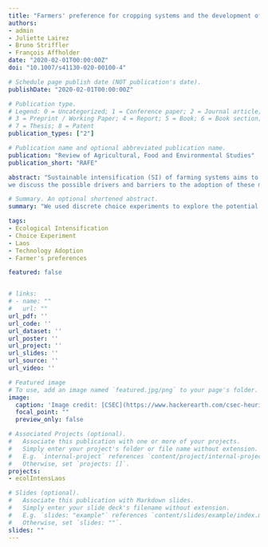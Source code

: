 ```yaml
---
title: "Farmers' preference for cropping systems and the development of sustainable intensification: a choice experiment approach"
authors:
- admin
- Juliette Lairez
- Bruno Striffler
- François Affholder
date: "2020-02-01T00:00:00Z"
doi: "10.1007/s41130-020-00100-4"

# Schedule page publish date (NOT publication's date).
publishDate: "2020-02-01T00:00:00Z"

# Publication type.
# Legend: 0 = Uncategorized; 1 = Conference paper; 2 = Journal article;
# 3 = Preprint / Working Paper; 4 = Report; 5 = Book; 6 = Book section;
# 7 = Thesis; 8 = Patent
publication_types: ["2"]

# Publication name and optional abbreviated publication name.
publication: "Review of Agricultural, Food and Environmental Studies"
publication_short: "RAFE"

abstract: "Sustainable intensification (SI) of farming systems aims to increase food production from existing farmland in ways that have a lower environmental impact and maintain the food production capacity over time. SI embraces a set of diverse agricultural technologies that share a common feature: their adoption is dependent on the interactions between farmers’ decision-making processes, locally specific agro-ecological conditions, and the traits of the technology itself. There are concerns about the sustainability of the maize mono-cropping systems that are in use in Laosc today. Therefore, we used discrete choice experiments (DCE) to explore the potential adoption or alternative agricultural systems. We analyse the heterogeneity of farmers’ preferences and willingness to pay for different cropping system attributes using a mixed logit model, and
we discuss the possible drivers and barriers to the adoption of these more sustainable options. The results suggest the existence of four types of farmers: “fertility-minded”, “factor-constrained”, “maximisers”, and “risk-averse”. Each type of farmers was likely to react differently to the proposed sustainable intensification techniques. Overall, the DCE appeared to be an efficient tool to elicit the diversity of farmer preferences in an agricultural region and for fine-tuning strategies for successful research and development of sustainable intensification."

# Summary. An optional shortened abstract.
summary: "We used discrete choice experiments to explore the potential adoption or alternative agricultural systems. We analyse the heterogeneity of farmers’ preferences and willingness to pay for different cropping system attributes using a mixed logit model, and we discuss the possible drivers and barriers to the adoption of these more sustainable options."

tags:
- Ecological Intensification
- Choice Experiment
- Laos
- Technology Adoption
- Farmer's preferences

featured: false


# links:
# - name: ""
#   url: ""
url_pdf: ''
url_code: ''
url_dataset: ''
url_poster: ''
url_project: ''
url_slides: ''
url_source: ''
url_video: ''

# Featured image
# To use, add an image named `featured.jpg/png` to your page's folder. 
image:
  caption: 'Image credit: [CSEC](https://www.hackerearth.com/csec-heuristic-0)'
  focal_point: ""
  preview_only: false

# Associated Projects (optional).
#   Associate this publication with one or more of your projects.
#   Simply enter your project's folder or file name without extension.
#   E.g. `internal-project` references `content/project/internal-project/index.md`.
#   Otherwise, set `projects: []`.
projects:
- ecolIntensLaos

# Slides (optional).
#   Associate this publication with Markdown slides.
#   Simply enter your slide deck's filename without extension.
#   E.g. `slides: "example"` references `content/slides/example/index.md`.
#   Otherwise, set `slides: ""`.
slides: ""
---
```

